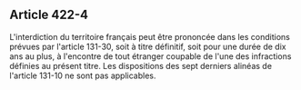 Article 422-4
----
L'interdiction du territoire français peut être prononcée dans les conditions
prévues par l'article 131-30, soit à titre définitif, soit pour une durée de dix
ans au plus, à l'encontre de tout étranger coupable de l'une des infractions
définies au présent titre. Les dispositions des sept derniers alinéas de
l'article 131-10 ne sont pas applicables.

